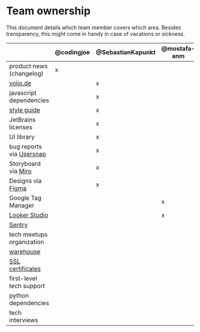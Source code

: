 # Team ownership

This document details which team member covers which area.
Besides transparency, this might come in handy in case of vacations or sickness.

|                                      | @codingjoe | @SebastianKapunkt | @mostafa-anm | @amureki | @herrbenesch |
|--------------------------------------|------------|-------------------|--------------|----------|--------------|
| product news (changelog)             | x          |                   |              |          |              |
| [voiio.de][voiio.de]                 |            | x                 |              |          |              |
| javascript dependencies              |            | x                 |              |          |              |
| [style guide](styleguide.md)         |            | x                 |              |          |              |
| JetBrains licenses                   |            | x                 |              |          |              |
| UI library                           |            | x                 |              |          |              |
| bug reports via [Usersnap][Usersnap] |            | x                 |              |          |              |
| Storyboard via [Miro][Miro]          |            | x                 |              |          |              |
| Designs via [Figma][Figma]           |            | x                 |              |          |              |
| Google Tag Manager                   |            |                   | x            |          |              |
| [Looker Studio]                      |            |                   | x            |          |              |
| [Sentry][Sentry]                     |            |                   |              | x        |              |
| tech meetups organization            |            |                   |              | x        |              |
| [warehouse][warehouse]               |            |                   |              | x        |              |
| [SSL certificates][SSL_certificates] |            |                   |              | x        |              |
| first-level tech support             |            |                   |              |          | x            |
| python dependencies                  |            |                   |              |          | x            |
| tech interviews                      |            |                   |              |          | x            |


[Figma]: https://www.figma.com/files/team/1206963489982218455/voiio
[Miro]: https://miro.com/app/dashboard/
[Sentry]: (https://sentry.io)
[SSL_certificates]: https://github.com/voiio/voiio-platform/blob/main/docs/RUNBOOK.md#ssl--tls-certificates--lets-encrypt
[Usersnap]: https://usersnap.com
[voiio.de]: https://voiio.de
[warehouse]: https://data.voiio.de
[Looker Studio]: https://lookerstudio.google.com/reporting/0f334359-5c0d-4b65-b7c7-c3261595497a/page/FKvyC
